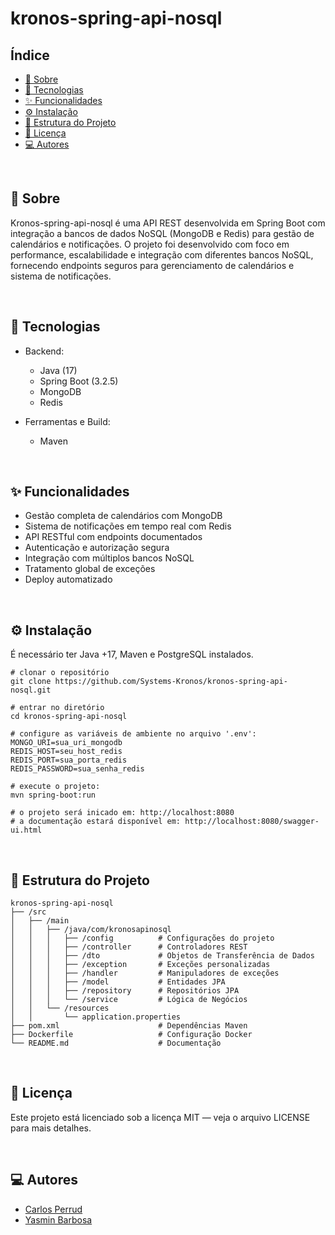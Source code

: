 # kronos-spring-api-nosql

## Índice
- [📓 Sobre](#-sobre)
- [🚀 Tecnologias](#-tecnologias)
- [✨ Funcionalidades](#-funcionalidades)
- [⚙️ Instalação](#-instalação)
- [🧱 Estrutura do Projeto](#-estrutura-do-projeto)
- [📄 Licença](#-licença)
- [💻 Autores](#-autores)

</br>

## 📓 Sobre
Kronos-spring-api-nosql é uma API REST desenvolvida em Spring Boot com integração a bancos de dados NoSQL (MongoDB e Redis) para gestão de calendários e notificações. O projeto foi desenvolvido com foco em performance, escalabilidade e integração com diferentes bancos NoSQL, fornecendo endpoints seguros para gerenciamento de calendários e sistema de notificações.

</br>

## 🚀 Tecnologias
- Backend:
    - Java (17)
    - Spring Boot (3.2.5)
    - MongoDB
    - Redis

- Ferramentas e Build:
    - Maven

</br>

## ✨ Funcionalidades
- Gestão completa de calendários com MongoDB
- Sistema de notificações em tempo real com Redis
- API RESTful com endpoints documentados
- Autenticação e autorização segura
- Integração com múltiplos bancos NoSQL
- Tratamento global de exceções
- Deploy automatizado

</br>

## ⚙️ Instalação
É necessário ter Java +17, Maven e PostgreSQL instalados.
```
# clonar o repositório
git clone https://github.com/Systems-Kronos/kronos-spring-api-nosql.git

# entrar no diretório
cd kronos-spring-api-nosql

# configure as variáveis de ambiente no arquivo '.env':
MONGO_URI=sua_uri_mongodb
REDIS_HOST=seu_host_redis
REDIS_PORT=sua_porta_redis
REDIS_PASSWORD=sua_senha_redis

# execute o projeto:
mvn spring-boot:run

# o projeto será inicado em: http://localhost:8080
# a documentação estará disponível em: http://localhost:8080/swagger-ui.html
```

</br>


## 🧱 Estrutura do Projeto
```
kronos-spring-api-nosql
├── /src
│   ├── /main
│   │   ├── /java/com/kronosapinosql
│   │   │   ├── /config          # Configurações do projeto
│   │   │   ├── /controller      # Controladores REST
│   │   │   ├── /dto             # Objetos de Transferência de Dados
│   │   │   ├── /exception       # Exceções personalizadas
│   │   │   ├── /handler         # Manipuladores de exceções
│   │   │   ├── /model           # Entidades JPA
│   │   │   ├── /repository      # Repositórios JPA
│   │   │   └── /service         # Lógica de Negócios
│   │   └── /resources
│   │       └── application.properties
├── pom.xml                      # Dependências Maven
├── Dockerfile                   # Configuração Docker
└── README.md                    # Documentação
```

</br>

## 📄 Licença
Este projeto está licenciado sob a licença MIT — veja o arquivo LICENSE para mais detalhes.

</br>

## 💻 Autores
- [Carlos Perrud](https://github.com/CaduPerrudGerminare)
- [Yasmin Barbosa](https://github.com/yassbarbosa)